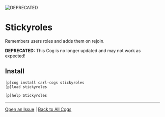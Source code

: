 ![DEPRECATED](https://img.shields.io/badge/tag-DEPRECATED-red?logo=git&logoColor=white)
# Stickyroles

Remembers users roles and adds them on rejoin.

**DEPRECATED:** This Cog is no longer updated and may not work as expected!

## Install

```text
[p]cog install carl-cogs stickyroles
[p]load stickyroles

[p]help Stickyroles
```

---
[Open an Issue](https://github.com/smashedr/carl-cogs/issues/new?title=Stickyroles) |
[Back to All Cogs](../README.md#public-cogs)
